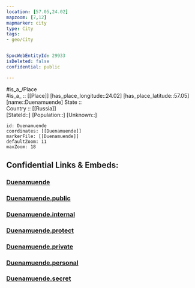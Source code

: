 ```yaml
---
location: [57.05,24.02] 
mapzoom: [7,12] 
mapmarker: city 
type: City
tags:
- geo/City


SpocWebEntityId: 29933
isDeleted: false
confidential: public

---
```

#is_a_/Place  
#is_a_ :: [[Place]] 
[has_place_longitude::24.02] 
[has_place_latitude::57.05] 
[name::Duenamuende] 
State ::  
Country :: [[Russia]]  
[StateId::] 
[Population::] 
[Unknown::] 


```leaflet
id: Duenamuende
coordinates: [[Duenamuende]] 
markerFile: [[Duenamuende]] 
defaultZoom: 11 
maxZoom: 18
```


## Confidential Links & Embeds: 

### [Duenamuende](/_Standards/Earth/Continent/Europe/Europe~North/Latvia/Regions~Latvia/Riga/counties~Riga/Riga-county/City/Duenamuende.md) 

### [Duenamuende.public](/_public/Earth/Continent/Europe/Europe~North/Latvia/Regions~Latvia/Riga/counties~Riga/Riga-county/City/Duenamuende.public.md) 

### [Duenamuende.internal](/_internal/Earth/Continent/Europe/Europe~North/Latvia/Regions~Latvia/Riga/counties~Riga/Riga-county/City/Duenamuende.internal.md) 

### [Duenamuende.protect](/_protect/Earth/Continent/Europe/Europe~North/Latvia/Regions~Latvia/Riga/counties~Riga/Riga-county/City/Duenamuende.protect.md) 

### [Duenamuende.private](/_private/Earth/Continent/Europe/Europe~North/Latvia/Regions~Latvia/Riga/counties~Riga/Riga-county/City/Duenamuende.private.md) 

### [Duenamuende.personal](/_personal/Earth/Continent/Europe/Europe~North/Latvia/Regions~Latvia/Riga/counties~Riga/Riga-county/City/Duenamuende.personal.md) 

### [Duenamuende.secret](/_secret/Earth/Continent/Europe/Europe~North/Latvia/Regions~Latvia/Riga/counties~Riga/Riga-county/City/Duenamuende.secret.md)

